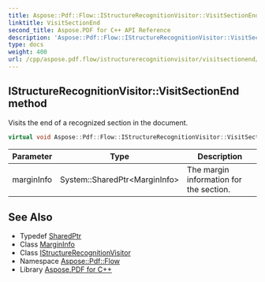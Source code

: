 ```yaml
---
title: Aspose::Pdf::Flow::IStructureRecognitionVisitor::VisitSectionEnd method
linktitle: VisitSectionEnd
second_title: Aspose.PDF for C++ API Reference
description: 'Aspose::Pdf::Flow::IStructureRecognitionVisitor::VisitSectionEnd method. Visits the end of a recognized section in the document in C++.'
type: docs
weight: 400
url: /cpp/aspose.pdf.flow/istructurerecognitionvisitor/visitsectionend/
---
```

## IStructureRecognitionVisitor::VisitSectionEnd method


Visits the end of a recognized section in the document.

```cpp
virtual void Aspose::Pdf::Flow::IStructureRecognitionVisitor::VisitSectionEnd(System::SharedPtr<MarginInfo> marginInfo)=0
```


| Parameter | Type | Description |
| --- | --- | --- |
| marginInfo | System::SharedPtr\<MarginInfo\> | The margin information for the section. |

## See Also

* Typedef [SharedPtr](../../../system/sharedptr/)
* Class [MarginInfo](../../../aspose.pdf/margininfo/)
* Class [IStructureRecognitionVisitor](../)
* Namespace [Aspose::Pdf::Flow](../../)
* Library [Aspose.PDF for C++](../../../)
